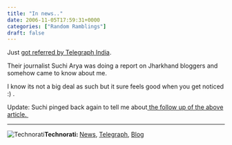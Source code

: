 ```yaml
---
title: "In news.."
date: 2006-11-05T17:59:31+0000
categories: ["Random Ramblings"]
draft: false
---
```


Just <a href="http://www.telegraphindia.com/1061104/asp/jamshedpur/story_6958197.asp">got referred by Telegraph India</a>.

Their journalist Suchi Arya was doing a report on Jharkhand bloggers and somehow came to know about me.

I know its not a big deal as such but it sure feels good when you get noticed :) .

Update: Suchi pinged back again to tell me about<a href="http://www.telegraphindia.com/1061106/asp/jamshedpur/story_6964867.asp"> the follow up of the above article. </a>

<hr /><img src="http://rakeshkumar.wordpress.com/wp-content/uploads/2006/08/technorati.gif" alt="Technorati" /><strong>Technorati: </strong><a href="http://www.technorati.com/tag/News" rel="tag">News</a>, <a href="http://www.technorati.com/tag/Telegraph" rel="tag">Telegraph</a>, <a href="http://www.technorati.com/tag/Blog" rel="tag">Blog</a>